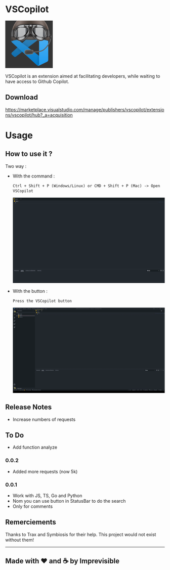 # VSCopilot
<img src="images/logo.png" width="150" height="150">

VSCopilot is an extension aimed at facilitating developers, while waiting to have access to Github Copilot.

## Download

https://marketplace.visualstudio.com/manage/publishers/vscopilot/extensions/vscopilot/hub?_a=acquisition

# Usage

## How to use it ?

Two way : 
 - With the command :
    ```
    Ctrl + Shift + P (Windows/Linux) or CMD + Shift + P (Mac) -> Open VSCopilot
    ```
    ![Usage Command](images/usageCommand.gif)

 - With the button :
    ```
    Press the VSCopilot button
    ```    
    ![Usage Button](images/usageButton.gif)


## Release Notes

 - Increase numbers of requests

## To Do

 - Add function analyze

### 0.0.2

 - Added more requests (now 5k)

### 0.0.1

 - Work with JS, TS, Go and Python
 - Nom you can use button in StatusBar to do the search
 - Only for comments


## Remerciements

Thanks to Trax and Symbiosis for their help. This project would not exist without them!

-----------------------------------------------------------------------------------------------------------

## Made with ❤️ and ☕ by Imprevisible

